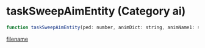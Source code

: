 # taskSweepAimEntity (Category ai)

```js
function taskSweepAimEntity(ped: number, animDict: string, animName1: string, animName2: string, animName3: string, duration: int, entity: number, p7: number, p8: number): void
```

[filename](taskSweepAimEntity_m.md ':include')